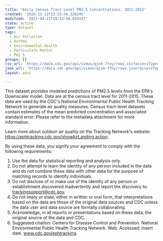 ```yaml
---
title: 'Daily Census Tract-Level PM2.5 Concentrations, 2011-2015'
created: '2020-11-12T12:15:56.226245'
modified: '2021-04-21T19:33:56.039197'
state: active
type: dataset
tags:
  - Air Pollution
  - Asthma
  - Environmental Health
  - Particulate Matter
  - Pm2 5
groups: []
csv_url: 'https://data.cdc.gov/api/views/qjxm-7fny/rows.csv?accessType=DOWNLOAD'
json_url: 'https://data.cdc.gov/api/views/qjxm-7fny/rows.json?accessType=DOWNLOAD'
layout: post

---
```

This dataset provides modeled predictions of PM2.5 levels from the EPA's Downscaler model. Data are at the census tract level for 2011-2015. These data are used by the CDC's National Environmental Public Health Tracking Network to generate air quality measures. Census tract-level datasets contain estimates of the mean predicted concentration and associated standard error. Please refer to the metadata attachment for more information.

Learn more about outdoor air quality on the Tracking Network's website: https://ephtracking.cdc.gov/showAirLanding.action.

By using these data, you signify your agreement to comply with the following requirements:
1. Use the data for statistical reporting and analysis only.
2. Do not attempt to learn the identity of any person included in the data and do not combine these data with other data for the purpose of matching records to identify individuals.
3. Do not disclose of or make use of the identity of any person or establishment discovered inadvertently and report the discovery to: trackingsupport@cdc.gov.
4. Do not imply or state, either in written or oral form, that interpretations based on the data are those of the original data sources and CDC unless the data user and data source are formally collaborating.
5. Acknowledge, in all reports or presentations based on these data, the original source of the data and CDC.
6. Suggested citation: Centers for Disease Control and Prevention. National Environmental Public Health Tracking Network. Web. Accessed: insert date. www.cdc.gov/ephtracking.
